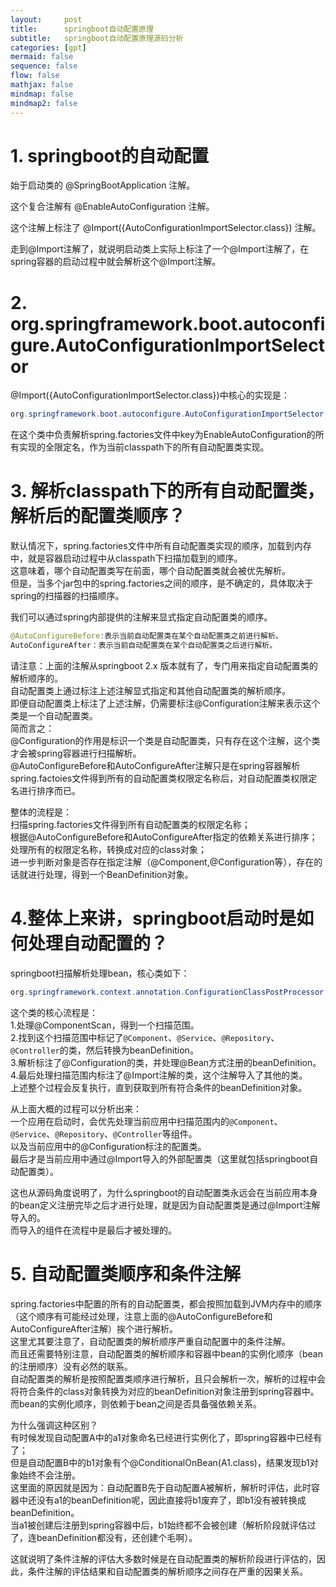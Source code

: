 ```yaml
---
layout:     post
title:      springboot自动配置原理
subtitle:   springboot自动配置原理源码分析
categories: [gpt]
mermaid: false
sequence: false
flow: false
mathjax: false
mindmap: false
mindmap2: false
---
```


# 1. springboot的自动配置
始于启动类的 @SpringBootApplication 注解。   

这个复合注解有 @EnableAutoConfiguration 注解。   

这个注解上标注了  @Import({AutoConfigurationImportSelector.class}) 注解。    

走到@Import注解了，就说明启动类上实际上标注了一个@Import注解了，在spring容器的启动过程中就会解析这个@Import注解。   

# 2. org.springframework.boot.autoconfigure.AutoConfigurationImportSelector
@Import({AutoConfigurationImportSelector.class})中核心的实现是：   
```java
org.springframework.boot.autoconfigure.AutoConfigurationImportSelector
```
在这个类中负责解析spring.factories文件中key为EnableAutoConfiguration的所有实现的全限定名，作为当前classpath下的所有自动配置类实现。    

# 3. 解析classpath下的所有自动配置类，解析后的配置类顺序？   
默认情况下，spring.factories文件中所有自动配置类实现的顺序，加载到内存中，就是容器启动过程中从classpath下扫描加载到的顺序。    
这意味着，哪个自动配置类写在前面，哪个自动配置类就会被优先解析。    
但是，当多个jar包中的spring.factories之间的顺序，是不确定的，具体取决于spring的扫描器的扫描顺序。    

我们可以通过spring内部提供的注解来显式指定自动配置类的顺序。   
```java
@AutoConfigureBefore:表示当前自动配置类在某个自动配置类之前进行解析。   
AutoConfigureAfter：表示当前自动配置类在某个自动配置类之后进行解析。
```   
请注意：上面的注解从springboot 2.x 版本就有了，专门用来指定自动配置类的解析顺序的。    
自动配置类上通过标注上述注解显式指定和其他自动配置类的解析顺序。    
即便自动配置类上标注了上述注解，仍需要标注@Configuration注解来表示这个类是一个自动配置类。    
简而言之：    
@Configuration的作用是标识一个类是自动配置类，只有存在这个注解，这个类才会被spring容器进行扫描解析。   
@AutoConfigureBefore和AutoConfigureAfter注解只是在spring容器解析spring.factoies文件得到所有的自动配置类权限定名称后，对自动配置类权限定名进行排序而已。    

整体的流程是：   
扫描spring.factories文件得到所有自动配置类的权限定名称；   
根据@AutoConfigureBefore和AutoConfigureAfter指定的依赖关系进行排序；    
处理所有的权限定名称，转换成对应的class对象；   
进一步判断对象是否存在指定注解（@Component,@Configuration等），存在的话就进行处理，得到一个BeanDefinition对象。    

# 4.整体上来讲，springboot启动时是如何处理自动配置的？    
springboot扫描解析处理bean，核心类如下：   
```java
org.springframework.context.annotation.ConfigurationClassPostProcessor
```

这个类的核心流程是：    
1.处理@ComponentScan，得到一个扫描范围。   
2.找到这个扫描范围中标记了`@Component`、`@Service`、`@Repository`、`@Controller`的类，然后转换为beanDefinition。   
3.解析标注了@Configuration的类，并处理@Bean方式注册的beanDefinition。   
4.最后处理扫描范围内标注了@Import注解的类，这个注解导入了其他的类。    
上述整个过程会反复执行，直到获取到所有符合条件的beanDefinition对象。   

从上面大概的过程可以分析出来：    
一个应用在启动时，会优先处理当前应用中扫描范围内的`@Component`、`@Service`、`@Repository`、`@Controller`等组件。    
以及当前应用中的@Configuration标注的配置类。    
最后才是当前应用中通过@Import导入的外部配置类（这里就包括springboot自动配置类）。     

这也从源码角度说明了，为什么springboot的自动配置类永远会在当前应用本身的bean定义注册完毕之后才进行处理，就是因为自动配置类是通过@Import注解导入的。    
而导入的组件在流程中是最后才被处理的。   

# 5. 自动配置类顺序和条件注解
spring.factories中配置的所有的自动配置类，都会按照加载到JVM内存中的顺序（这个顺序有可能经过处理，注意上面的@AutoConfigureBefore和AutoConfigureAfter注解）挨个进行解析。     
这里尤其要注意了，自动配置类的解析顺序严重自动配置中的条件注解。    
而且还需要特别注意，自动配置类的解析顺序和容器中bean的实例化顺序（bean的注册顺序）没有必然的联系。    
自动配置类的解析是按照配置类顺序进行解析，且只会解析一次，解析的过程中会将符合条件的class对象转换为对应的beanDefinition对象注册到spring容器中。    
而bean的实例化顺序，则依赖于bean之间是否具备强依赖关系。    

为什么强调这种区别？    
有时候发现自动配置A中的a1对象命名已经进行实例化了，即spring容器中已经有了；    
但是自动配置B中的b1对象有个@ConditionalOnBean(A1.class)，结果发现b1对象始终不会注册。      
这里面的原因就是因为：自动配置B先于自动配置A被解析，解析时评估，此时容器中还没有a1的beanDefinition呢，因此直接将b1废弃了，即b1没有被转换成beanDefinition。    
当a1被创建后注册到spring容器中后，b1始终都不会被创建（解析阶段就评估过了，连beanDefinition都没有，还创建个毛啊）。       

这就说明了条件注解的评估大多数时候是在自动配置类的解析阶段进行评估的，因此，条件注解的评估结果和自动配置类的解析顺序之间存在严重的因果关系。   